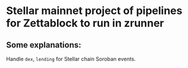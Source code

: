 # Stellar mainnet project of pipelines for Zettablock to run in zrunner

## Some explanations:

Handle `dex`, `lending` for Stellar chain Soroban events.
